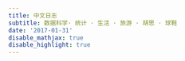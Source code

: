 ```yaml
---
title: 中文日志
subtitle: 数据科学· 统计 · 生活 · 旅游 · 胡思 · 球鞋
date: '2017-01-31'
disable_mathjax: true
disable_highlight: true
---
```

